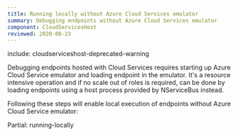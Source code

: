 ```yaml
---
title: Running locally without Azure Cloud Services emulator
summary: Debugging endpoints without Azure Cloud Services emulator
component: CloudServicesHost
reviewed: 2020-08-23
---
```


include: cloudserviceshost-deprecated-warning

Debugging endpoints hosted with Cloud Services requires starting up Azure Cloud Service emulator and loading endpoint in the emulator. It's a resource intensive operation and if no scale out of roles is required, can be done by loading endpoints using a host process provided by NServiceBus instead.

Following these steps will enable local execution of endpoints without Azure Cloud Service emulator:

Partial: running-locally
